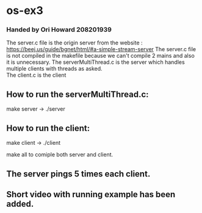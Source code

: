 # os-ex3
### Handed by Ori Howard 208201939
The server.c file is the origin server from the website : https://beej.us/guide/bgnet/html/#a-simple-stream-server
The server.c file is not compiled in the makefile because we can't compile 2 mains and also it is unnecessary.
The serverMultiThread.c is the server which handles multiple clients with threads as asked.  
The client.c is the client  

## How to run the serverMultiThread.c:
make server -> ./server

## How to run the client:
make client -> ./client

make all to comiple both server and client.

## The server pings 5 times each client.
## Short video with running example has been added.
